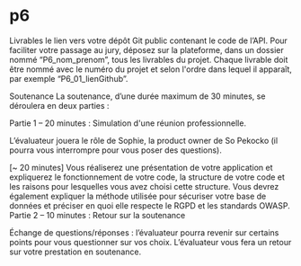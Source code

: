 # p6
Livrables
le lien vers votre dépôt Git public contenant le code de l’API.
Pour faciliter votre passage au jury, déposez sur la plateforme, dans un dossier nommé “P6_nom_prenom”, tous les livrables du projet. Chaque livrable doit être nommé avec le numéro du projet et selon l'ordre dans lequel il apparaît, par exemple “P6_01_lienGithub”.

Soutenance
La soutenance, d’une durée maximum de 30 minutes, se déroulera en deux parties :

Partie 1 – 20 minutes : Simulation d'une réunion professionnelle.

L’évaluateur jouera le rôle de Sophie, la product owner de So Pekocko (il pourra vous interrompre pour vous poser des questions).

[~ 20 minutes] Vous réaliserez une présentation de votre application et expliquerez le fonctionnement de votre code, la structure de votre code et les raisons pour lesquelles vous avez choisi cette structure. Vous devrez également expliquer la méthode utilisée pour sécuriser votre base de données et préciser en quoi elle respecte le RGPD et les standards OWASP. 
Partie 2 – 10 minutes : Retour sur la soutenance

Échange de questions/réponses : l’évaluateur pourra revenir sur certains points pour vous questionner sur vos choix.
L’évaluateur vous fera un retour sur votre prestation en soutenance.
